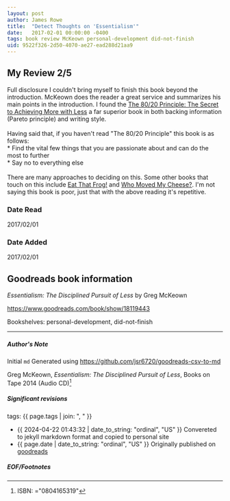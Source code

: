 ```yaml
---
layout: post
author: James Rowe
title:  "Detect Thoughts on 'Essentialism'"
date:   2017-02-01 00:00:00 -0400
tags: book review McKeown personal-development did-not-finish
uid: 9522f326-2d50-4070-ae27-ead288d21aa9
---
```


<!-- highly dependent on how you personally use jekyll templates, and how you want this to show up -->
<!-- escape any jekyll keys with double brackets -->

## My Review 2/5

Full disclosure I couldn't bring myself to finish this book beyond the introduction. McKeown does the reader a great service and summarizes his main points in the introduction. I found the [The 80/20 Principle: The Secret to Achieving More with Less](https://www.goodreads.com/book/show/181206) a far superior book in both backing information (Pareto principle) and writing style.<br/><br/>Having said that, if you haven't read "The 80/20 Principle" this book is as follows:<br/>* Find the vital few things that you are passionate about and can do the most to further<br/>* Say no to everything else<br/><br/>There are many approaches to deciding on this. Some other books that touch on this include [Eat That Frog!](https://www.goodreads.com/book/show/95887) and [Who Moved My Cheese?](https://www.goodreads.com/book/show/4894). I'm not saying this book is poor, just that with the above reading it's repetitive.

### Date Read
2017/02/01

### Date Added
2017/02/01

## Goodreads book information

*Essentialism: The Disciplined Pursuit of Less* by Greg McKeown

https://www.goodreads.com/book/show/18119443

Bookshelves: personal-development, did-not-finish

---

##### Author's Note

Initial `md` Generated using https://github.com/jsr6720/goodreads-csv-to-md

Greg McKeown, *Essentialism: The Disciplined Pursuit of Less*,  Books on Tape 2014 (Audio CD)[^1]

##### Significant revisions

tags: {{ page.tags | join: ", " }} <!-- todo move this somewhere -->

- {{ 2024-04-22 01:43:32 | date_to_string: "ordinal", "US" }} Convereted to jekyll markdown format and copied to personal site
- {{ page.date | date_to_string: "ordinal", "US" }} Originally published on [goodreads](https://www.goodreads.com)

##### EOF/Footnotes

[^1]: ISBN: ="0804165319"